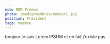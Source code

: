 ```yaml
---
nom: NOM Prénom
photo: /media/membres/member1.jpg
position: Président
tags: membre
---
```


bonjour je suis Lorem IPSUM et en fait j'existe pas